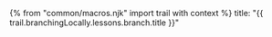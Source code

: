 {% from "common/macros.njk" import trail with context %}
<frontmatter>
title: "{{ trail.branchingLocally.lessons.branch.title }}"
</frontmatter>


<include src="unit-inPage-asFlat.md" boilerplate />